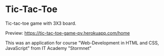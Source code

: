 # Tic-Tac-Toe

Tic-tac-toe game with 3X3 board.

Preview: https://tic-tac-toe-game-pv.herokuapp.com/home

This was an application for course "Web-Development in HTML and CSS, JavaScript" from IT Academy "Stormnet"
